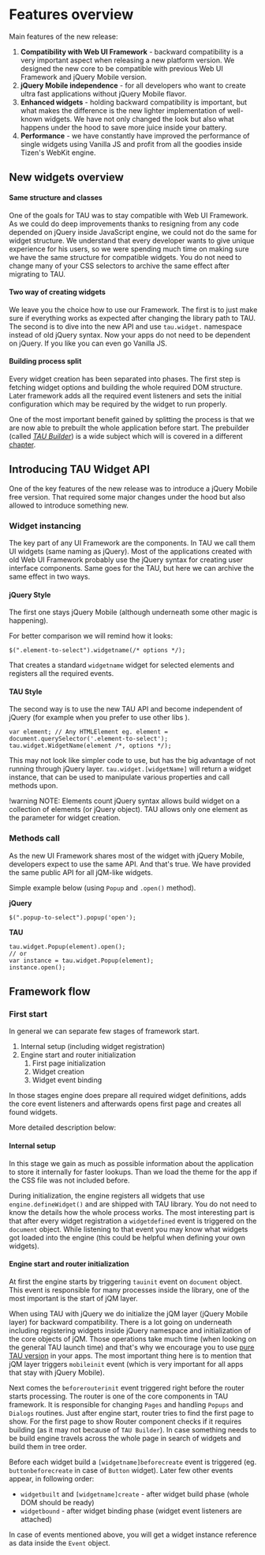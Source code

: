 # Features overview

Main features of the new release:

1. **Compatibility with Web UI Framework** - backward compatibility is a very important aspect when releasing a new
 platform version. We designed the new core to be compatible with previous Web UI Framework and jQuery Mobile version.
1. **jQuery Mobile independence** - for all developers who want to create ultra fast applications without
 jQuery Mobile flavor.
1. **Enhanced widgets** - holding backward compatibility is important, but what makes the difference is the new lighter
 implementation of well-known widgets. We have not only changed the look but also what happens under the hood to save
 more juice inside your battery.
1. **Performance** - we have constantly have improved the performance of single widgets using Vanilla JS and profit from
 all the goodies inside Tizen's WebKit engine.

## New widgets overview

#### Same structure and classes
One of the goals for TAU was to stay compatible with Web UI Framework. As we could do deep improvements thanks to resigning
 from any code depended on jQuery inside JavaScript engine, we could not do the same for widget structure.
We understand that every developer wants to give unique experience for his users, so we were spending much time on
 making sure we have the same structure for compatible widgets. You do not need to change many of your CSS selectors to
 archive the same effect after migrating to TAU.

#### Two way of creating widgets
We leave you the choice how to use our Framework.
The first is to just make sure if everything works as expected after changing the library path to TAU.
The second is to dive into the new API and use `tau.widget.` namespace instead of old jQuery syntax.
Now your apps do not need to be dependent on jQuery. If you like you can even go Vanilla JS.

#### Building process split
Every widget creation has been separated into phases.
The first step is fetching widget options and building the whole required DOM structure. Later framework adds all the
 required event listeners and sets the initial configuration which may be required by the widget to run properly.

One of the most important benefit gained by splitting the process is that we are now able to prebuilt the whole
 application before start.
The prebuilder (called [_TAU Builder_](tau-builder.html)) is a wide subject which will is covered in a different [chapter](prebuilding-apps-with-tau-builder.html).

## Introducing TAU Widget API

One of the key features of the new release was to introduce a jQuery Mobile free version. That required some major
 changes under the hood but also allowed to introduce something new.

### Widget instancing

The key part of any UI Framework are the components. In TAU we call them UI widgets (same naming as jQuery).
Most of the applications created with old Web UI Framework probably use the jQuery syntax for creating user interface
 components. Same goes for the TAU, but here we can archive the same effect in two ways.

#### jQuery Style
The first one stays jQuery Mobile (although underneath some other magic is happening).

For better comparison we will remind how it looks:

```
$(".element-to-select").widgetname(/* options */);
```

That creates a standard `widgetname` widget for selected elements and registers all the required events.

#### TAU Style
The second way is to use the new TAU API and become independent of jQuery (for example when you prefer to use other libs
 ).

```
var element; // Any HTMLElement eg. element = document.querySelector('.element-to-select');
tau.widget.WidgetName(element /*, options */);
```

This may not look like simpler code to use, but has the big advantage of not running through jQuery layer.
`tau.widget.[widgetName]` will return a widget instance, that can be used to manipulate various properties and
 call methods upon.

!warning
NOTE: Elements count
jQuery syntax allows build widget on a collection of elements (or jQuery object). TAU allows only one element as the
 parameter for widget creation.

### Methods call

As the new UI Framework shares most of the widget with jQuery Mobile, developers expect to use the same API.
And that's true. We have provided the same public API for all jQM-like widgets.

Simple example below (using `Popup` and `.open()` method).

**jQuery**

```
$(".popup-to-select").popup('open');
```

**TAU**
```
tau.widget.Popup(element).open();
// or
var instance = tau.widget.Popup(element);
instance.open();
```

## Framework flow

### First start

In general we can separate few stages of framework start.

1. Internal setup (including widget registration)
1. Engine start and router initialization
	1. First page initialization
	1. Widget creation
	1. Widget event binding

In those stages engine does prepare all required widget definitions,
 adds the core event listeners and afterwards opens first page and creates
 all found widgets.

More detailed description below:

#### Internal setup

In this stage we gain as much as possible information about the application to store it internally for faster lookups.
Than we load the theme for the app if the CSS file was not included before.

During initialization, the engine registers all widgets that use `engine.defineWidget()` and are shipped with
 TAU library. You do not need to know the details how the whole process works. The most interesting
 part is that after every widget registration a `widgetdefined` event is triggered on the `document` object.
 While listening to that event you may know what widgets got loaded into the engine (this could be helpful when defining
 your own widgets).

#### Engine start and router initialization

At first the engine starts by triggering `tauinit` event on `document` object.
This event is responsible for many processes inside the library, one of the most important is the start of jQM layer.

When using TAU with jQuery we do initialize the jQM layer (jQuery Mobile layer) for backward compatibility.
There is a lot going on underneath including registering widgets inside jQuery namespace and initialization of the core
 objects of jQM. Those operations take much time (when looking on the general TAU launch time) and that's why we
 encourage you to use [pure TAU version](./switching-apps-to-tau.html#Moving-from-jQuery-Mobile-to-pure-TAU) in your
 apps. The most important thing here is to mention that jQM layer triggers `mobileinit` event (which is very important
 for all apps that stay with jQuery Mobile).

Next comes the `beforerouterinit` event triggered right before the router starts processing.
The router is one of the core components in TAU framework. It is responsible for changing `Pages` and handling `Popups`
 and `Dialogs` routines. Just after engine start, router tries to find the first page to show. For the first page to
 show Router component checks if it requires building (as it may not because of `TAU Builder`). In case something needs
 to be build engine travels across the whole page in search of widgets and build them in tree order.

Before each widget build a `[widgetname]beforecreate` event is triggered (eg. `buttonbeforecreate` in case of `Button`
 widget).
Later few other events appear, in following order:
* `widgetbuilt` and `[widgetname]create` - after widget build phase (whole DOM should be ready)
* `widgetbound` - after widget binding phase (widget event listeners are attached)

In case of events mentioned above, you will get a widget instance reference as data inside the `Event` object.
